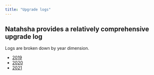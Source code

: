 ```yaml
---
title: "Upgrade logs"
---
```


## Natahsha provides a relatively comprehensive upgrade log

Logs are broken down by year dimension.

- [2019](/release_notes/2019)
- [2020](/release_notes/2020)
- [2021](/release_notes/2021)

